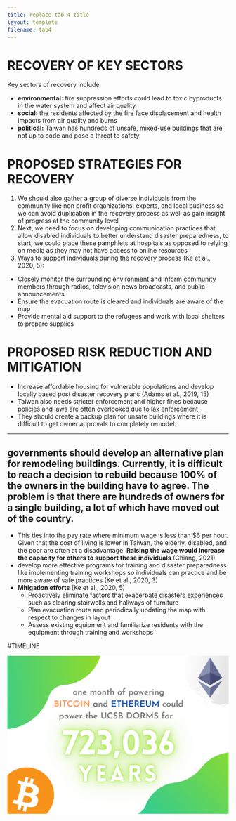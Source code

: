 ```yaml
---
title: replace tab 4 title
layout: template
filename: tab4
--- 
```


# RECOVERY OF KEY SECTORS
Key sectors of recovery include:
- **environmental:** fire suppression efforts could lead to toxic byproducts in the water system and affect air quality
- **social:** the residents affected by the fire face displacement and health impacts from air quality and burns
- **political:** Taiwan has hundreds of unsafe, mixed-use buildings that are not up to code and pose a threat to safety

# PROPOSED STRATEGIES FOR RECOVERY

1. We should also gather a group of diverse individuals from the community like non profit organizations, experts, and local business so we can avoid duplication in the recovery process as well as gain insight of progress at the community level 
2. Next, we need to focus on developing communication practices that allow disabled individuals to better understand disaster preparedness, to start, we could place these pamphlets at hospitals as opposed to relying on media as they may not have access to online resources
3. Ways to support individuals during the recovery process (Ke et al., 2020, 5): 
- Closely monitor the surrounding environment and inform community members through radios, television news broadcasts, and public announcements
- Ensure the evacuation route is cleared and individuals are aware of the map
- Provide mental aid support to the refugees and work with local shelters to prepare supplies 


# PROPOSED RISK REDUCTION AND MITIGATION

- Increase affordable housing for vulnerable populations and develop locally based post disaster recovery plans (Adams et al., 2019, 15)
- Taiwan also needs stricter enforcement and higher fines because policies and laws are often overlooked due to lax enforcement
- They should create a backup plan for unsafe buildings where it is difficult to get owner approvals to completely remodel.
--- 
governments should develop an alternative plan for remodeling buildings. Currently, it is difficult to reach a decision to rebuild because 100% of the owners in the building have to agree. The problem is that there are hundreds of owners for a single building, a lot of which have moved out of the country. 
---
* This ties into the pay rate where minimum wage is less than $6 per hour. Given that the cost of living is lower in Taiwan, the elderly, disabled, and the poor are often at a disadvantage. **Raising the wage would increase the capacity for others to support these individuals** (Chiang, 2021)
* develop more effective programs for training and disaster preparedness like implementing training workshops so individuals can practice and be more aware of safe practices (Ke et al., 2020, 3)
* **Mitigation efforts** (Ke et al., 2020, 5)
  * Proactively eliminate factors that exacerbate disasters experiences such as clearing stairwells and hallways of furniture
  * Plan evacuation route and periodically updating the map with respect to changes in layout
  * Assess existing equipment and familiarize residents with the equipment through training and workshops

#TIMELINE



![data viz](/images/infographic2.png)
